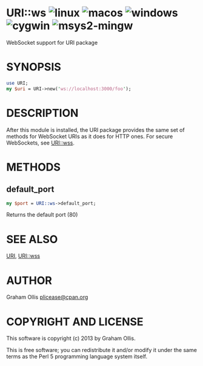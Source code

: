 # URI::ws ![linux](https://github.com/uperl/URI-ws/workflows/linux/badge.svg) ![macos](https://github.com/uperl/URI-ws/workflows/macos/badge.svg) ![windows](https://github.com/uperl/URI-ws/workflows/windows/badge.svg) ![cygwin](https://github.com/uperl/URI-ws/workflows/cygwin/badge.svg) ![msys2-mingw](https://github.com/uperl/URI-ws/workflows/msys2-mingw/badge.svg)

WebSocket support for URI package

# SYNOPSIS

```perl
use URI;
my $uri = URI->new('ws://localhost:3000/foo');
```

# DESCRIPTION

After this module is installed, the URI package provides the same set
of methods for WebSocket URIs as it does for HTTP ones.  For secure
WebSockets, see [URI::wss](https://metacpan.org/pod/URI::wss).

# METHODS

## default\_port

```perl
my $port = URI::ws->default_port;
```

Returns the default port (80)

# SEE ALSO

[URI](https://metacpan.org/pod/URI), [URI::wss](https://metacpan.org/pod/URI::wss)

# AUTHOR

Graham Ollis <plicease@cpan.org>

# COPYRIGHT AND LICENSE

This software is copyright (c) 2013 by Graham Ollis.

This is free software; you can redistribute it and/or modify it under
the same terms as the Perl 5 programming language system itself.
